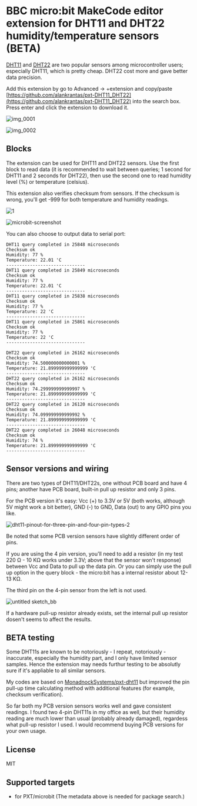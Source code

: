 # BBC micro:bit MakeCode editor extension for DHT11 and DHT22 humidity/temperature sensors (BETA)

[DHT11](https://www.mouser.com/ds/2/758/DHT11-Technical-Data-Sheet-Translated-Version-1143054.pdf) and [DHT22](https://www.sparkfun.com/datasheets/Sensors/Temperature/DHT22.pdf) are two popular sensors among microcontroller users; especially DHT11, which is pretty cheap. DHT22 cost more and gave better data precision.

Add this extension by go to Advanced -> +extension and copy/paste [https://github.com/alankrantas/pxt-DHT11_DHT22](https://github.com/alankrantas/pxt-DHT11_DHT22) into the search box. Press enter and click the extension to download it.

![img_0001](https://user-images.githubusercontent.com/44191076/53887169-aae7d600-405c-11e9-9fd4-688eacbf0721.JPG)

![img_0002](https://user-images.githubusercontent.com/44191076/53887223-cf43b280-405c-11e9-97a0-495904cf6cae.JPG)

## Blocks

The extension can be used for DHT11 and DHT22 sensors. Use the first block to read data (it is recommended to wait between queries; 1 second for DHT11 and 2 seconds for DHT22), then use the second one to read humidity level (%) or temperature (celsius).

This extension also verifies checksum from sensors. If the checksum is wrong, you'll get -999 for both temperature and humidity readings.

![1](https://user-images.githubusercontent.com/44191076/53888212-dd92ce00-405e-11e9-9947-6cbb0caf10a0.jpg)

![microbit-screenshot](https://user-images.githubusercontent.com/44191076/53931035-7f053880-40ce-11e9-9509-dff5edd7da0e.png)

You can also choose to output data to serial port:

```
DHT11 query completed in 25848 microseconds                   
Checksum ok                   
Humidity: 77 %                
Temperature: 22.01 'C         
------------------------------
DHT11 query completed in 25849 microseconds                   
Checksum ok                   
Humidity: 77 %                
Temperature: 22.01 'C         
------------------------------
DHT11 query completed in 25838 microseconds                   
Checksum ok                   
Humidity: 77 %                
Temperature: 22 'C            
------------------------------
DHT11 query completed in 25861 microseconds                   
Checksum ok                   
Humidity: 77 %                
Temperature: 22 'C            
------------------------------
```

```
DHT22 query completed in 26162 microseconds                   
Checksum ok                   
Humidity: 74.500000000000001 %
Temperature: 21.899999999999999 'C                            
------------------------------
DHT22 query completed in 26162 microseconds                   
Checksum ok                   
Humidity: 74.299999999999997 %
Temperature: 21.899999999999999 'C                            
------------------------------
DHT22 query completed in 26120 microseconds                   
Checksum ok                   
Humidity: 74.099999999999992 %
Temperature: 21.899999999999999 'C                            
------------------------------
DHT22 query completed in 26048 microseconds                   
Checksum ok                   
Humidity: 74 %                
Temperature: 21.899999999999999 'C                            
------------------------------
```

## Sensor versions and wiring

There are two types of DHT11/DHT22s, one without PCB board and have 4 pins; another have PCB board, built-in pull up resistor and only 3 pins.

For the PCB version it's easy: Vcc (+) to 3.3V or 5V (both works, although 5V might work a bit better), GND (-) to GND, Data (out) to any GPIO pins you like.

![dht11-pinout-for-three-pin-and-four-pin-types-2](https://user-images.githubusercontent.com/44191076/53887826-0ebece80-405e-11e9-997b-a9f1b5e67a41.jpg)

Be noted that some PCB version sensors have slightly different order of pins.

If you are using the 4 pin version, you'll need to add a resistor (in my test 220 Ω - 10 KΩ works under 3.3V; above that the sensor won't response) between Vcc and Data to pull up the data pin. Or you can simply use the pull up option in the query block - the micro:bit has a internal resistor about 12-13 KΩ.

The third pin on the 4-pin sensor from the left is not used.

![untitled sketch_bb](https://user-images.githubusercontent.com/44191076/53887940-40379a00-405e-11e9-9129-5bdb6262e8a3.png)

If a hardware pull-up resistor already exists, set the internal pull up resistor dosen't seems to affect the results.

## BETA testing

Some DHT11s are known to be notoriously - I repeat, notoriously - inaccurate, especially the humidity part, and I only have limited sensor samples. Hence the extension may needs furthur testing to be absolutly sure if it's appliable to all similar sensors.

My codes are based on [MonadnockSystems/pxt-dht11](https://github.com/MonadnockSystems/pxt-dht11) but improved the pin pull-up time calculating method with additional features (for example, checksum verification).

So far both my PCB version sensors works well and gave consistent readings. I found two 4-pin DHT11s in my office as well, but their humidity reading are much lower than usual (probably already damaged), regardess what pull-up resistor I used. I would recommend buying PCB versions for your own usage.

## License

MIT

## Supported targets

* for PXT/microbit
(The metadata above is needed for package search.)

